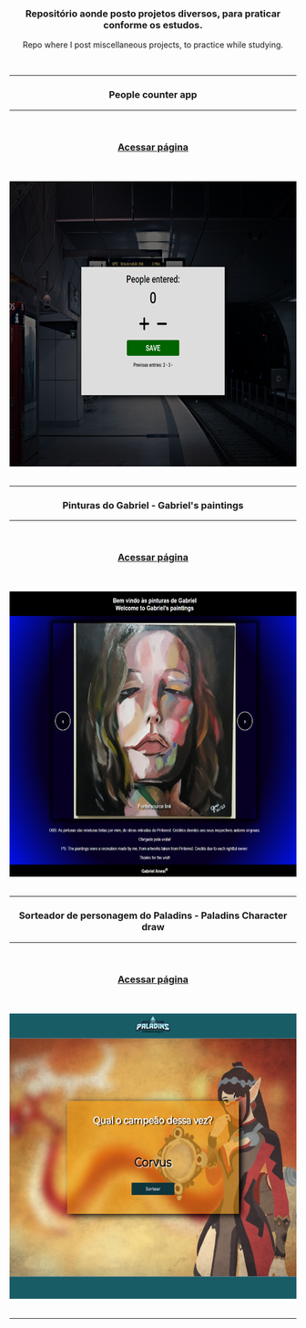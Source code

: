 <div align="center">
<h3>Repositório aonde posto projetos diversos, para praticar conforme os estudos.</h3>
<p>Repo where I post miscellaneous projects, to practice while studying.</p>
<br>
<hr>
<h3>People counter app</h3>
<hr>
<br>
<h3><a dir="auto" href="https://gabriel-anesi.github.io/_Projetos/People%20counter%20app">Acessar página</a></h3>
</br><br>
<img src="https://github.com/gabriel-anesi/_Projetos/blob/master/People%20counter%20app/images/imagem%20site.png" height="500px">
<br></br>
<hr>
<h3>Pinturas do Gabriel - Gabriel's paintings</h3>
<hr>
<br>
<h3><a dir="auto" href="https://gabriel-anesi.github.io/_Projetos/Pinturas%20do%20Gabriel">Acessar página</a></h3>
</br><br>
<img src="https://github.com/gabriel-anesi/_Projetos/blob/master/Pinturas%20do%20Gabriel/assets/images/imagem%20site.png" height="500px">
<br></br>
<hr>
<h3>Sorteador de personagem do Paladins - Paladins Character draw</h3>
<hr>
<br>
<h3><a dir="auto" href="https://gabriel-anesi.github.io/_Projetos/Sorteador%20de%20personagem">Acessar página</a></h3>
</br><br>
<img src="https://github.com/gabriel-anesi/_Projetos/blob/master/Sorteador%20de%20personagem/images/imagem%20do%20site%203.png" height="500px">
<br></br>
<hr>


</div>
